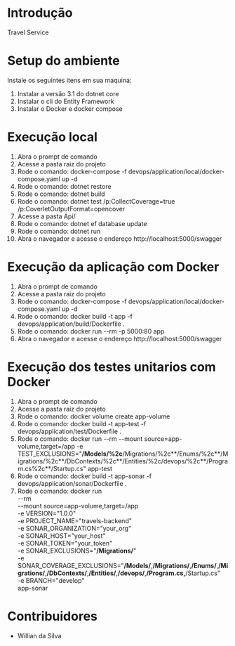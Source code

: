 # Introdução 
Travel Service

# Setup do ambiente
Instale os seguintes itens em sua maquina:
1.	Instalar a versão 3.1 do dotnet core
2.  Instalar o cli do Entity Framework
3.	Instalar o Docker e docker compose

# Execução local
1. Abra o prompt de comando
2. Acesse a pasta raiz do projeto
3. Rode o comando: docker-compose -f devops/application/local/docker-compose.yaml up -d
4. Rode o comando: dotnet restore
5. Rode o comando: dotnet build
6. Rode o comando: dotnet test /p:CollectCoverage=true /p:CoverletOutputFormat=opencover
7. Acesse a pasta Api/
8. Rode o comando: dotnet ef database update
9. Rode o comando: dotnet run
10. Abra o navegador e acesse o endereço http://localhost:5000/swagger

# Execução da aplicação com Docker
1. Abra o prompt de comando
2. Acesse a pasta raiz do projeto
3. Rode o comando: docker-compose -f devops/application/local/docker-compose.yaml up -d
4. Rode o comando: docker build -t app -f devops/application/build/Dockerfile .
5. Rode o comando: docker run --rm -p 5000:80 app
6. Abra o navegador e acesse o endereço http://localhost:5000/swagger

# Execução dos testes unitarios com Docker
1. Abra o prompt de comando
2. Acesse a pasta raiz do projeto
4. Rode o comando: docker volume create app-volume
5. Rode o comando: docker build -t app-test -f devops/application/test/Dockerfile .
6. Rode o comando: docker run --rm --mount source=app-volume,target=/app -e TEST_EXCLUSIONS="**/Models/%2c**/Migrations/%2c**/Enums/%2c**/Migrations/%2c**/DbContexts/%2c**/Entities/%2c/devops/%2c**/Program.cs%2c**/Startup.cs" app-test
7. Rode o comando: docker build -t app-sonar -f devops/application/sonar/Dockerfile .
8. Rode o comando: docker run \
                --rm \
                --mount source=app-volume,target=/app \
                -e VERSION="1.0.0" \
                -e PROJECT_NAME="travels-backend" \
                -e SONAR_ORGANIZATION="your_org" \
                -e SONAR_HOST="your_host" \
                -e SONAR_TOKEN="your_token" \
                -e SONAR_EXCLUSIONS="**/Migrations/**" \
                -e SONAR_COVERAGE_EXCLUSIONS="**/Models/**,**/Migrations/**,**/Enums/**,**/Migrations/**,**/DbContexts/**,**/Entities/**,**/devops/**,**/Program.cs,**/Startup.cs" \
                -e BRANCH="develop" \
                app-sonar

# Contribuidores
- Willian da Silva